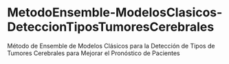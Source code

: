 # MetodoEnsemble-ModelosClasicos-DeteccionTiposTumoresCerebrales
Método de Ensemble de Modelos Clásicos para la Detección de Tipos de Tumores Cerebrales para Mejorar el Pronóstico de Pacientes
